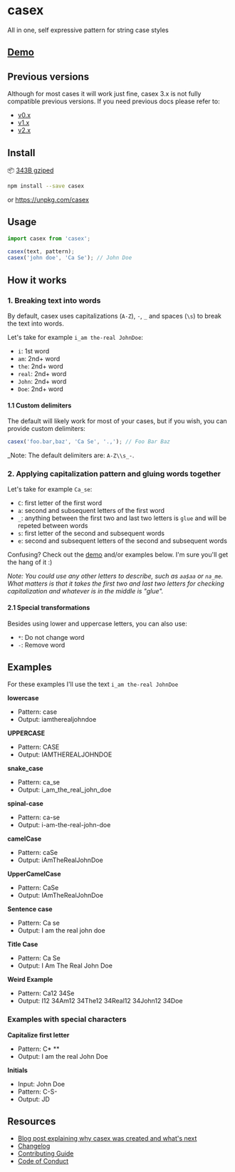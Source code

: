 # casex

All in one, self expressive pattern for string case styles

## [Demo](https://codesandbox.io/s/8y83k797v0)

## Previous versions

Although for most cases it will work just fine, casex 3.x is not fully compatible previous versions. If you need previous docs please refer to:

* [v0.x](https://github.com/pedsmoreira/casex/tree/0.x)
* [v1.x](https://github.com/pedsmoreira/casex/tree/1.x)
* [v2.x](https://github.com/pedsmoreira/casex/tree/2.x)

## Install

📦 [343B gziped](https://bundlephobia.com/result?p=casex)

```sh
npm install --save casex
```

or https://unpkg.com/casex

## Usage

```js
import casex from 'casex';

casex(text, pattern);
casex('john doe', 'Ca Se'); // John Doe
```

## How it works

### 1. Breaking text into words

By default, casex uses capitalizations (`A-Z`), `-`, `_` and spaces (`\s`) to break the text into words.

Let's take for example `i_am the-real JohnDoe`:

* `i`: 1st word
* `am`: 2nd+ word
* `the`: 2nd+ word
* `real`: 2nd+ word
* `John`: 2nd+ word
* `Doe`: 2nd+ word

#### 1.1 Custom delimiters

The default will likely work for most of your cases, but if you wish, you can provide custom delimiters:

```js
casex('foo.bar,baz', 'Ca Se', '.,'); // Foo Bar Baz
```

_Note: The default delimiters are: `A-Z\\s_-`.

### 2. Applying capitalization pattern and gluing words together

Let's take for example `Ca_se`:

* `C`: first letter of the first word
* `a`: second and subsequent letters of the first word
* `_`: anything between the first two and last two letters is `glue` and will be repeted between words
* `s`: first letter of the second and subsequent words
* `e`: second and subsequent letters of the second and subsequent words

Confusing? Check out the [demo](https://codesandbox.io/s/8y83k797v0) and/or examples below. I'm sure you'll get the hang of it :)

_Note: You could use any other letters to describe, such as `aa$aa` or `na_me`. What matters is that it takes the first two and last two letters for checking capitalization and whatever is in the middle is "glue"._

#### 2.1 Special transformations

Besides using lower and uppercase letters, you can also use:

* `*`: Do not change word
* `-`: Remove word

## Examples

For these examples I'll use the text `i_am the-real JohnDoe`

**lowercase**

* Pattern: case
* Output: iamtherealjohndoe

**UPPERCASE**

* Pattern: CASE
* Output: IAMTHEREALJOHNDOE

**snake_case**

* Pattern: ca_se
* Output: i_am_the_real_john_doe

**spinal-case**

* Pattern: ca-se
* Output: i-am-the-real-john-doe

**camelCase**

* Pattern: caSe
* Output: iAmTheRealJohnDoe

**UpperCamelCase**

* Pattern: CaSe
* Output: IAmTheRealJohnDoe

**Sentence case**

* Pattern: Ca se
* Output: I am the real john doe

**Title Case**

* Pattern: Ca Se
* Output: I Am The Real John Doe

**Weird Example**

* Pattern: Ca12 34Se
* Output: I12 34Am12 34The12 34Real12 34John12 34Doe

### Examples with special characters

**Capitalize first letter**

* Pattern: C\* \*\*
* Output: I am the real John Doe

**Initials**

* Input: John Doe
* Pattern: C-S-
* Output: JD

## Resources

* [Blog post explaining why casex was created and what's next](https://medium.com/@pedsmoreira/scaffolding-for-existing-projects-part-1-a-library-for-matching-cases-b353ec14a8fb)
* [Changelog](./CHANGELOG.md)
* [Contributing Guide](./CONTRIBUTING.md)
* [Code of Conduct](./CODE_OF_CONDUCT.md)
